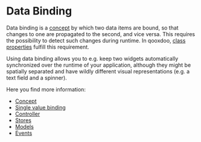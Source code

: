 # Data Binding

Data binding is a [concept](http://en.wikipedia.org/wiki/Data_binding) by
which two data items are bound, so that changes to one are propagated to the
second, and vice versa. This requires the possibility to detect such changes
during runtime. In qooxdoo, [class properties](/core/understanding_properties#understanding_properties) fulfill this
requirement.

Using data binding allows you to e.g. keep two widgets automatically
synchronized over the runtime of your application, although they might be
spatially separated and have wildly different visual representations (e.g. a
text field and a spinner).

Here you find more information:

- [Concept](data_binding.md)
- [Single value binding](single_value_binding.md)
- [Controller](controller.md)
- [Stores](stores.md)
- [Models](models.md)
- [Events](events.md)
